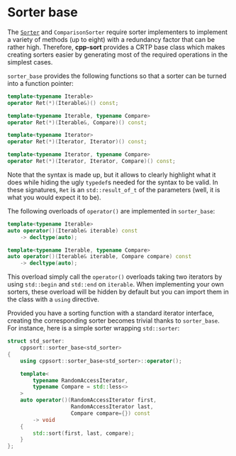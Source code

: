 # Sorter base

The [`Sorter`](sorters.md) and `ComparisonSorter` require sorter implementers
to implement a variety of methods (up to eight) with a redundancy factor that
can be rather high. Therefore, **cpp-sort** provides a CRTP base class which
makes creating sorters easier by generating most of the required operations
in the simplest cases.

`sorter_base` provides the following functions so that a sorter can be turned
into a function pointer:

```cpp
template<typename Iterable>
operator Ret(*)(Iterable&)() const;

template<typename Iterable, typename Compare>
operator Ret(*)(Iterable&, Compare)() const;

template<typename Iterator>
operator Ret(*)(Iterator, Iterator)() const;

template<typename Iterator, typename Compare>
operator Ret(*)(Iterator, Iterator, Compare)() const;
```

Note that the syntax is made up, but it allows to clearly highlight what it
does while hiding the ugly `typedef`s needed for the syntax to be valid. In
these signatures, `Ret` is an `std::result_of_t` of the parameters (well, it
is what you would expect it to be).

The following overloads of `operator()` are implemented in `sorter_base`:

```cpp
template<typename Iterable>
auto operator()(Iterable& iterable) const
    -> decltype(auto);

template<typename Iterable, typename Compare>
auto operator()(Iterable& iterable, Compare compare) const
    -> decltype(auto);
```

This overload simply call the `operator()` overloads taking two iterators
by using `std::begin` and `std::end` on `iterable`. When implementing your
own sorters, these overload will be hidden by default but you can import
them in the class with a `using` directive.

Provided you have a sorting function with a standard iterator interface,
creating the corresponding sorter becomes trivial thanks to `sorter_base`.
For instance, here is a simple sorter wrapping `std::sorter`:

```cpp
struct std_sorter:
    cppsort::sorter_base<std_sorter>
{
    using cppsort::sorter_base<std_sorter>::operator();

    template<
        typename RandomAccessIterator,
        typename Compare = std::less<>
    >
    auto operator()(RandomAccessIterator first,
                    RandomAccessIterator last,
                    Compare compare={}) const
        -> void
    {
        std::sort(first, last, compare);
    }
};
```

